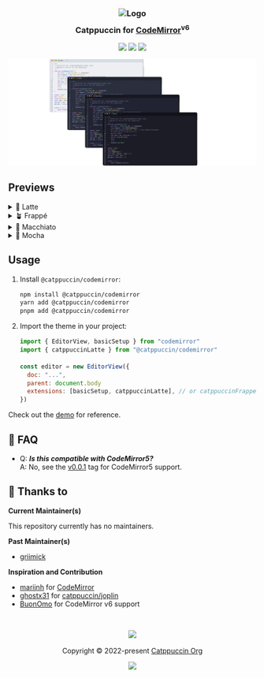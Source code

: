 <h3 align="center">
	<img src="https://raw.githubusercontent.com/catppuccin/catppuccin/main/assets/logos/exports/1544x1544_circle.png" width="100" alt="Logo"/><br/>
	<img src="https://raw.githubusercontent.com/catppuccin/catppuccin/main/assets/misc/transparent.png" height="30" width="0px"/>
	Catppuccin for <a href="https://codemirror.net/5/">CodeMirror</a><sup>v6</sup>
	<img src="https://raw.githubusercontent.com/catppuccin/catppuccin/main/assets/misc/transparent.png" height="30" width="0px"/>
</h3>

<p align="center">
	<a href="https://github.com/catppuccin/codemirror/stargazers"><img src="https://img.shields.io/github/stars/catppuccin/codemirror?colorA=363a4f&colorB=b7bdf8&style=for-the-badge"></a>
	<a href="https://github.com/catppuccin/codemirror/issues"><img src="https://img.shields.io/github/issues/catppuccin/codemirror?colorA=363a4f&colorB=f5a97f&style=for-the-badge"></a>
	<a href="https://github.com/catppuccin/codemirror/contributors"><img src="https://img.shields.io/github/contributors/catppuccin/codemirror?colorA=363a4f&colorB=a6da95&style=for-the-badge"></a>
</p>

<p align="center">
	<img src="assets/preview.webp"/>
</p>

## Previews

<details>
<summary>🌻 Latte</summary>
<a href="https://codemirror.catppuccin.com/#latte"><img src="assets/latte.webp"/></a>
</details>
<details>
<summary>🪴 Frappé</summary>
<a href="https://codemirror.catppuccin.com/#frappe"><img src="assets/frappe.webp"/></a>
</details>
<details>
<summary>🌺 Macchiato</summary>
<a href="https://codemirror.catppuccin.com/#macchiato"><img src="assets/macchiato.webp"/></a>
</details>
<details>
<summary>🌿 Mocha</summary>
<a href="https://codemirror.catppuccin.com/#mocha"><img src="assets/mocha.webp"/></a>
</details>

## Usage

1. Install `@catppuccin/codemirror`:

   ```bash
   npm install @catppuccin/codemirror
   yarn add @catppuccin/codemirror
   pnpm add @catppuccin/codemirror
   ```

2. Import the theme in your project:

   ```js
   import { EditorView, basicSetup } from "codemirror"
   import { catppuccinLatte } from "@catppuccin/codemirror"

   const editor = new EditorView({
     doc: "...",
     parent: document.body
     extensions: [basicSetup, catppuccinLatte], // or catppuccinFrappe, catppuccinMacchiato, catppuccinMocha
   })
   ```

Check out the [demo](https://codemirror.catppuccin.com) for reference.

## 🙋 FAQ

- Q: **_Is this compatible with CodeMirror5?_**\
  A: No, see the [v0.0.1](https://github.com/catppuccin/codemirror/tree/v0.0.1) tag for CodeMirror5 support.

## 💝 Thanks to

**Current Maintainer(s)**

This repository currently has no maintainers.

**Past Maintainer(s)**

- [griimick](https://github.com/griimick)

**Inspiration and Contribution**

- [marijnh](https://github.com/marijnh) for [CodeMirror](https://github.com/codemirror/codemirror5)
- [ghostx31](https://github.com/ghostx31/) for [catppuccin/joplin](https://github.com/catppuccin/joplin)
- [BuonOmo](https://github.com/BuonOmo) for CodeMirror v6 support

&nbsp;

<p align="center">
	<img src="https://raw.githubusercontent.com/catppuccin/catppuccin/main/assets/footers/gray0_ctp_on_line.svg?sanitize=true" />
</p>

<p align="center">
	Copyright &copy; 2022-present <a href="https://github.com/catppuccin" target="_blank">Catppuccin Org</a>
</p>

<p align="center">
	<a href="https://github.com/catppuccin/catppuccin/blob/main/LICENSE"><img src="https://img.shields.io/static/v1.svg?style=for-the-badge&label=License&message=MIT&logoColor=d9e0ee&colorA=363a4f&colorB=b7bdf8"/></a>
</p>
